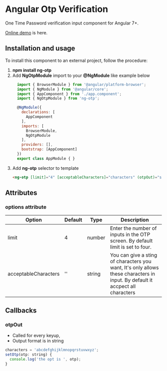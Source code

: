 # Angular Otp Verification

One Time Password verification input component for Angular 7+.


[Online demo](https://akhilmohanan.github.io/ng-otp/) is here.


## Installation and usage

To install this component to an external project, follow the procedure:

 1. **npm install ng-otp**
 2. Add **NgOtpModule** import to your **@NgModule** like example below
    ```javascript
      import { BrowserModule } from '@angular/platform-browser';
      import { NgModule } from '@angular/core';
      import { AppComponent } from './app.component';
      import { NgOtpModule } from 'ng-otp';

      @NgModule({
        declarations: [
          AppComponent
        ],
        imports: [
          BrowserModule,
          NgOtpModule
        ],
        providers: [],
        bootstrap: [AppComponent]
      })
      export class AppModule { }

    ```
  3. Add **ng-otp** selector to template
      ```html
      <ng-otp [limit]="4" [acceptableCharacters]="characters" (otpOut)="setOtp($event)"></ng-otp>
      ```

## Attributes
### options attribute

Option | Default | Type | Description
------ | ------- | ---- | -----------
limit | 4 | number | Enter the number of inputs in the OTP screen. By default limit is set to four.
acceptableCharacters | '' | string | You can give a sting of characters you want, It's only allows these characters in input. By default it accpect all characters

## Callbacks
### otpOut
  * Called for every keyup,
  * Output format is in string
  ```javascript
  characters = 'abcdefghijklmnopqrstuvwxyz';
  setOtp(otp: string) {
    console.log('the opt is ', otp);
  }
  ```